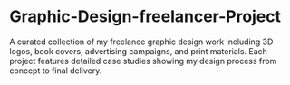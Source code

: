 # Graphic-Design-freelancer-Project
A curated collection of my freelance graphic design work including 3D logos, book covers, advertising campaigns, and print materials. Each project features detailed case studies showing my design process from concept to final delivery.
